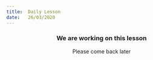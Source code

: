 ```yaml
---
title:  Daily Lesson
date:   26/03/2020
---
```


### <center>We are working on this lesson</center>
<center>Please come back later</center>